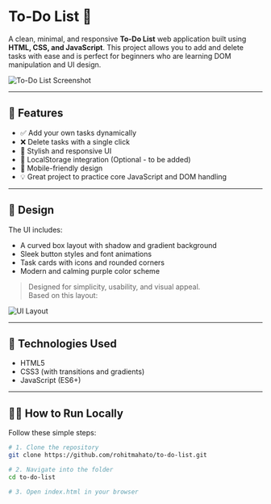 # To-Do List 📝

A clean, minimal, and responsive **To-Do List** web application built using **HTML, CSS, and JavaScript**. This project allows you to add and delete tasks with ease and is perfect for beginners who are learning DOM manipulation and UI design.

![To-Do List Screenshot](./screenshot.png)

---

## 🚀 Features

- ✅ Add your own tasks dynamically
- ❌ Delete tasks with a single click
- 🎨 Stylish and responsive UI
- 💾 LocalStorage integration (Optional - to be added)
- 📱 Mobile-friendly design
- 💡 Great project to practice core JavaScript and DOM handling

---

## 🎨 Design

The UI includes:
- A curved box layout with shadow and gradient background
- Sleek button styles and font animations
- Task cards with icons and rounded corners
- Modern and calming purple color scheme

> Designed for simplicity, usability, and visual appeal.  
> Based on this layout:

![UI Layout](./screenshot.png)

---

## 📂 Technologies Used

- HTML5
- CSS3 (with transitions and gradients)
- JavaScript (ES6+)

---

## 🧑‍💻 How to Run Locally

Follow these simple steps:

```bash
# 1. Clone the repository
git clone https://github.com/rohitmahato/to-do-list.git

# 2. Navigate into the folder
cd to-do-list

# 3. Open index.html in your browser
